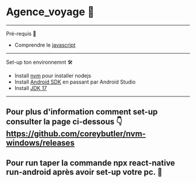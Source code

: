 # Agence_voyage 🧳
---
Pré-requis 🔧
- Comprendre le [javascript](https://profdoc.iddocs.fr/IMG/pdf/billiejoe_javascript_fiches.pdf)
---
Set-up ton environnemnt 🛠️
- Install [nvm](https://github.com/coreybutler/nvm-windows/releases) pour installer nodejs
- Install [Android SDK](https://developer.android.com/studio) en passant par Android Studio
- Install [JDK 17](https://www.oracle.com/java/technologies/javase/jdk17-archive-downloads.html)
---
Pour plus d'information comment set-up consulter la page ci-dessous 👇 
https://github.com/coreybutler/nvm-windows/releases
---
Pour run taper la commande npx react-native run-android après avoir set-up votre pc. 🦍
---
